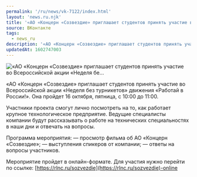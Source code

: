 ```yaml
---
permalink: '/ru/news/vk-7122/index.html'
layout: 'news.ru.njk'
title: '«АО «Концерн «Созвездие» приглашает студентов принять участие во Всероссийской акции «Неделя бе…'
source: ВКонтакте
tags:
  - news_ru
description: '«АО «Концерн «Созвездие» приглашает студентов принять участие во Всероссийской акции «Неделя бе…'
updatedAt: 1602747003
---
```

![«АО «Концерн «Созвездие» приглашает студентов принять участие во Всероссийской акции «Неделя бе…](https://sun9-48.userapi.com/impg/RpaQEiEIP0obm7eVSlGJTfFiVyLuuI0gTPNRqA/WiuplutEVY8.jpg?size=1200x800&quality=96&proxy=1&sign=1121acd7c93e505c624b46d9a612f3e2&c_uniq_tag=Vl2a25B8ScdO1ze_TFBxEtB4i_bUdNicV7BGO8Kj5y8&type=album)

«АО «Концерн «Созвездие» приглашает студентов принять участие во Всероссийской акции «Неделя без турникетов» движения «Работай в России!». Она пройдет 16 октября, пятница, с 10:00 до 11:00.

Участники проекта смогут лично посмотреть на то, как работает крупное технологическое предприятие. Ведущие специалисты компании будут рассказывать о работе на технических специальностях в наши дни и отвечать на вопросы.

Программа мероприятия:
— просмотр фильма об АО «Концерн «Созвездие»;
— выступления спикеров от компании;
— ответы на вопросы участников.

Мероприятие пройдет в онлайн-формате. Для участия нужно перейти по ссылке: [https://rlnc.ru/sozvezdie](https://rlnc.ru/sozvezdie)-online
